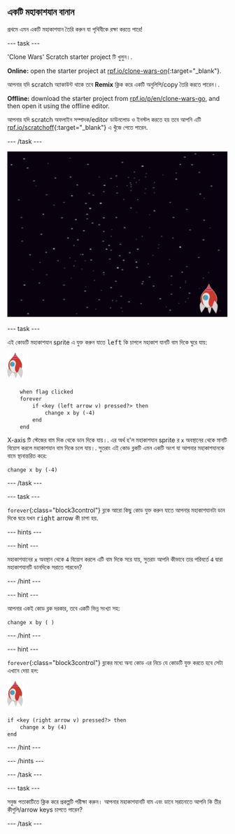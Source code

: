 ## একটি মহাকাশযান বানান

প্রথমে এমন একটি মহাকাশযান তৈরি করুন যা পৃথিবীকে রক্ষা করতে পারে!

\--- task \---

'Clone Wars' Scratch starter project টি খুলুন।.

**Online:** open the starter project at [rpf.io/clone-wars-on](https://rpf.io/clone-wars-on){:target="_blank"}.

আপনার যদি scratch অ্যাকাউন্ট থাকে তবে **Remix** ক্লিক করে একটি অনুলিপি/copy তৈরি করতে পারেন।.

**Offline:** download the starter project from [rpf.io/p/en/clone-wars-go](https://rpf.io/p/en/clone-wars-go), and then open it using the offline editor.

আপনার যদি scratch অফলাইন সম্পাদক/editor ডাউনলোড ও ইনস্টল করতে হয় তবে আপনি এটি [rpf.io/scratchoff](https://rpf.io/scratchoff){:target="_blank"} এ খুঁজে পেতে পারেন.

\--- /task \---

![starter project](images/starter-project.png)

\--- task \---

এই কোডটি মহাকাশযান sprite এ যুক্ত করুন যাতে <kbd>left</kbd> কি চাপলে মহাকাশ যানটি বাম দিকে ঘুরে যায়:

![rocket sprite](images/rocket-sprite.png)

```blocks3
    when flag clicked
    forever
        if <key (left arrow v) pressed?> then
            change x by (-4)
        end
    end
```

X-axis টি স্টেজের বাম দিক থেকে ডান দিকে যায়।. এর অর্থ হ'ল মহাকাশযান sprite র ` x ` অবস্থানের থেকে মানটি বিয়োগ করলে মহাকাশযান বাম দিকে চলে যায়।. সুতরাং এই কোড ব্লকটি এমন একটি অংশ যা আপনার মহাকাশযানকে বামে স্থানান্তরিত করে:

```blocks3
change x by (-4)
```

\--- /task \---

\--- task \---

`forever`{:class="block3control"} ব্লকে আরো কিছু কোড যুক্ত করুন যাতে আপনার মহাকাশযানটা ডান দিকে ঘরে যখন <kbd>right</kbd> arrow কী চাপা হয়.

\--- hints \---

\--- hint \---

মহাকাশযানের ` x ` অবস্থান থেকে ` 4 ` বিয়োগ করলে এটি বাম দিকে সরে যায়, সুতরাং আপনি কীভাবে তার পরিবর্তে ` 4 ` দ্বারা মহাকাশযানটি ডানদিকে সরাতে পারবেন?

\--- /hint \---

\--- hint \---

আপনার একই কোড ব্লক দরকার, তবে একটি ভিন্ন সংখ্যা সহ:

```blocks3
change x by ( )
```

\--- /hint \---

\--- hint \---

`forever`{:class="block3control"} ব্লকের মধ্যে অন্য কোড এর নিচে যে কোডটি যুক্ত করতে হবে সেটা এখানে দেয়া হল:

![rocket sprite](images/rocket-sprite.png)

```blocks3
if <key (right arrow v) pressed?> then
    change x by (4)
end
```

\--- /hint \---

\--- /hints \---

\--- /task \---

\--- task \---

সবুজ পতাকাটিতে ক্লিক করে প্রকল্পটি পরীক্ষা করুন। আপনার মহাকাশযানটি বাম এবং ডানে সরানোতে আপনি কি তীর কীগুলি/arrow keys চাপতে পারেন?

\--- /task \---